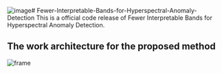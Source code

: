 ![image](https://github.com/rk-rkk/Fewer-Interpretable-Bands-for-Hyperspectral-Anomaly-Detection/assets/133317314/0f0a4780-ade0-4e17-bef2-0b599ac68e8c)# Fewer-Interpretable-Bands-for-Hyperspectral-Anomaly-Detection
This is a official code release of Fewer Interpretable Bands for Hyperspectral Anomaly Detection.
## The work architecture for the proposed method
![frame](https://github.com/rk-rkk/Fewer-Interpretable-Bands-for-Hyperspectral-Anomaly-Detection/assets/133317314/02fc2983-0013-455d-9176-bf85eb17938f)
